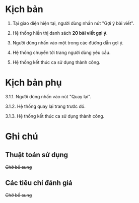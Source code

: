 # Kịch bản #

1. Tại giao diện hiện tại, người dùng nhấn nút "Gợi ý bài viết".

2. Hệ thống hiển thị danh sách **20 bài viết gợi ý**.

3. Người dùng nhấn vào một trong các đường dẫn gợi ý.

4. Hệ thống chuyển tới trang người dùng yêu cầu.

5. Hệ thống kết thúc ca sử dụng thành công.

# Kịch bản phụ #

3.1.1. Người dùng nhấn vào nút "Quay lại".

3.1.2. Hệ thống quay lại trang trước đó.

3.1.3. Hệ thống kết thúc ca sử dụng thành công.

# Ghi chú #

## Thuật toán sử dụng ##

~~Chờ bổ sung~~

## Các tiêu chí đánh giá ##

~~Chờ bổ sung~~